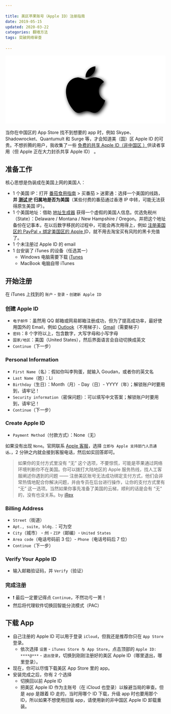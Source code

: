 ```yaml
---

title: 美区苹果账号（Apple ID）注册指南
date: 2019-05-15  
updated: 2020-03-22    
categories: 翻墙方法   
tags: 突破网络审查  

---
```


![apple](us-apple-id/apple.png)

当你在中国区的 App Store 找不到想要的 app 时，例如 Skype、‎Shadowrocket、Quantumult 和 Surge 等，才会知道美（国）区 Apple ID 的可贵。不想折腾的用户，我收集了一些 [免费的共享 Apple ID（非中国区 ）](https://tingtalk.me/us-apple-id-share/)供读者享用（但 Apple 正在大力封杀共享 Apple ID） 。

<!-- more -->




## 准备工作

核心思想是伪装成在美国上网的美国人：

- 1 个美国 IP：打开 [番茄食用指南](https://tingtalk.me/fq/) > 买番茄 > 迷雾通：选择一个美国的线路，**并 [测试 IP](https://whoer.net/zh)  归属地是否为美国**（某些付费的番茄通过香港 IP 中转，可能无法获得原生美国 IP）。
- 1 个美国地址：借助 [地址生成器](https://www.fakeaddressgenerator.com/World/us_address_generator) 获得一个虚假的美国人信息。优选免税州（State）：Delaware / Montana / New Hampshire / Oregon。并把这个地址备份在记事本，在以后数字移民的过程中，可能会再次用得上，例如 [注册美国区的 PayPal + 绑定美国区的 Apple I](https://bigfoxgod.com/notes/2020/02/17/sign-up-paypal-and-successfully-bind-to-us-appleid-2020/)D，就不用去淘宝买有风险的黑卡充值了。
- 1 个未注册过 Apple ID 的 email
- 1 台安装了 iTunes 的设备（任选其一）
  - Windows 电脑需要下载 [iTunes](https://www.apple.com/itunes/)
  - MacBook 电脑自带  iTunes




## 开始注册

在 iTunes 上找到的 `账户` - `登录` - `创建新 Apple ID`

### 创建 Apple ID

- `电子邮件`：虽然用 QQ 邮箱或网易邮箱注册成功，但为了提高成功率，最好使用国外的 Email，例如 [Outlook](https://outlook.live.com)（不用梯子）、[Gmail](https://mail.google.com/)（需要梯子）
- `密码`：8 个字符以上，包含数字，大写字母和小写字母
- `国家/地区`：美国（United States），然后界面语言会自动切换成英文
- `Continue`（下一步）


### Personal Information

- `First Name`（名）：假如你叫李狗蛋，就输入 Goudan，或者你的英文名
- `Last Name`（姓）：Li
- `Birthday`（生日）：Month（月）- Day（日）- YYYY（年）；解锁账户时要用到，请牢记！
- `Security information`（密保问题）：可以填写中文答案；解锁账户时要用到，请牢记！
- `Continue`（下一步）


### Create Apple ID

- `Payment Method`（付款方式）：None（无）



如果没有出现 `None`。官网联系 [Apple 客服](https://getsupport.apple.com/?caller=cups)，选择 `立即与 Apple 支持部门人员通话。`，2 分钟之内就会接到客服电话，然后如实回答即可。

> 如果你的支付方式里没有 “无” 这个选项，不要惊慌，可能是苹果通过网络环境判断你不在美国。你可以拨打大陆地区的 Apple 服务热线，找人工客服阐述你遇到的问题 —— 注册美区账号无法成功绑定支付方式，他们会非常热情地配合你解决问题，并由专员在后台进行操作，让你的支付方式里有 “无” 这一选项。当然如果你事先准备了美国的云梯，顺利的话是会有 “无” 的，没有也没关系。by [iRex](https://sspai.com/post/53973)



### Billing Address

- `Street`（街道）
- `Apt., suite, bldg.`：可为空
- `City`（城市） - 州 - `ZIP`（邮编）- `United States`
- `Area code`（电话号码前 3 位）- `Phone`（电话号码后 7 位）
- `Continue`（下一步）

### Verify Your Apple ID

- 输入邮箱验证码，并 `Verify`（验证）

### 完成注册

- ❗ 最后一定要记得点 `Continue`，不然功亏一篑！
- 然后将代理软件切换回智能分流模式（PAC）



## 下载 App

- 自己注册的 Apple ID 可以用于登录 `iCloud`，但我还是推荐你只在 `App Store` 登录。
  - 依次选择 `设置` - `iTunes Store 与 App Store`，点击顶部的 `Apple ID: ****@***` - `退出登录`，切换到刚刚注册好的美区 Apple ID（哪里退出，哪里登录）。
- 现在，你可以尽情下载美区 App Store 里的 app。
- 安装完成之后，你有 2 个选择
  - 切换回以前 Apple ID
  - 把美区 Apple ID 作为主账号（在 iCloud 也登录）以躲避当局的审查。但是 app 是跟着 ID 走的，当时用哪个 ID 下载，升级 app 时也要用那个 ID，所以如果不想使用旧版 app，请使用新的非中国区 Apple ID 卸载重装。
